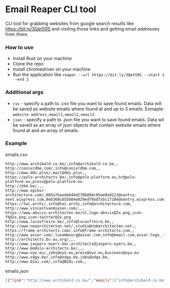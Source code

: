 # Email Reaper CLI tool
CLI tool for grabbing websites from google search results like https://bit.ly/3QetS9S and visiting those links and getting email addresses from there.

### How to use
- Install Rust on your machine
- Clone the repo
- Install chromedriver on your machine
- Run the application like `reaper --url https://bit.ly/3QetS9S --start 1 --end 2`

### Additional args
- `csv` - specify a path to .csv file you want to save found emails. Data will be saved as website emails where found at and up to 3 emails. Exmaple: `website address,email1,email2,email3`
- `json` - specify a path to .json file you want to save found emails. Data wil be saved as an array of json objects that contain website emails where found at and an array of emails.

### Example
emails.csv 
```csv
http://www.archibald-co.be/,info@archibald-co.be,,
http://conixrdbm.com/,info@conixrdbm.com,,
http://www.dds.plus/,mail@dds.plus,,
https://polo-architects.be/,info@polo-platform.eu,hr@polo-platform.eu,press@polo-platform.eu
http://d44.be/,,,
http://www.epikur-architecture.com/,605a7baede844d278b89dc95ae0a9123@sentry-next.wixpress.com,8eb368c655b84e029ed79ad7a5c1718e@sentry.wixpress.com,
https://twi.archi/,info@twi.archi,info@architecture.com,
http://www.vincentvanduysen.com/,,,
https://www.abscis-architecten.be/nl,logo-abscis@2x.png,icon-fb@2x.png,icon-twitter@2x.png
http://www.lucasfreire.be/,info@lucasfreire.be,,
http://www.noaarchitecten.net/,studio@noAarchitecten.net,,
https://frame-architects.com/,info@frame-architects.com,,
http://www.assar.com/,luxembourg@assar.com,info@email.com,assar.logo_.full@2x.png
http://architects.bc-as.org/,,,
http://www.jaspers-eyers.be/,architects@jaspers-eyers.be,,
http://www.modulo-architects.be/,,,
http://www.oyo.eu/,jobs@oyo.eu,press@oyo.eu,business@oyo.eu
http://www.xdga.be/,info@xdga.be,jobs@xdga.be,
http://www.b2ai.com/,info@B2Ai.com,,
```

emails.json
```json
[{"link":"http://www.archibald-co.be/","emails":["info@archibald-co.be"]},{"link":"http://conixrdbm.com/","emails":["info@conixrdbm.com"]},{"link":"http://www.dds.plus/","emails":["mail@dds.plus"]},{"link":"https://polo-architects.be/","emails":["info@polo-platform.eu","hr@polo-platform.eu","press@polo-platform.eu"]},{"link":"http://d44.be/","emails":[]},{"link":"http://www.epikur-architecture.com/","emails":["605a7baede844d278b89dc95ae0a9123@sentry-next.wixpress.com","8eb368c655b84e029ed79ad7a5c1718e@sentry.wixpress.com"]},{"link":"https://twi.archi/","emails":["info@twi.archi","info@architecture.com"]},{"link":"http://www.vincentvanduysen.com/","emails":[]},{"link":"https://www.abscis-architecten.be/nl","emails":["logo-abscis@2x.png","icon-fb@2x.png","icon-twitter@2x.png","icon-linkedin@2x.png","info@abscis.be","icon-instagram@2x.png"]},{"link":"http://www.lucasfreire.be/","emails":["info@lucasfreire.be"]},{"link":"http://www.noaarchitecten.net/","emails":["studio@noAarchitecten.net"]},{"link":"https://frame-architects.com/","emails":["info@frame-architects.com"]},{"link":"http://www.assar.com/","emails":["luxembourg@assar.com","info@email.com","assar.logo_.full@2x.png","paris@assar.com","liege@assar.com","brussels@assar.com","antwerp@assar.com"]},{"link":"http://architects.bc-as.org/","emails":[]},{"link":"http://www.jaspers-eyers.be/","emails":["architects@jaspers-eyers.be"]},{"link":"http://www.modulo-architects.be/","emails":[]},{"link":"http://www.oyo.eu/","emails":["jobs@oyo.eu","press@oyo.eu","business@oyo.eu","info@oyo.eu","gandert@oyo.eu","oyobcn@oyo.eu"]},{"link":"http://www.xdga.be/","emails":["info@xdga.be","jobs@xdga.be"]},{"link":"http://www.b2ai.com/","emails":["info@B2Ai.com"]}]
```
